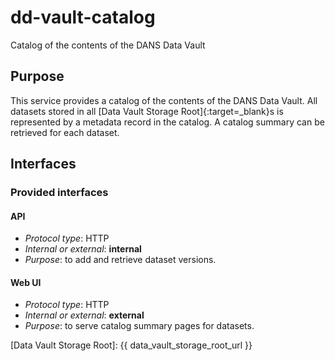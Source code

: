 dd-vault-catalog
================

Catalog of the contents of the DANS Data Vault

Purpose
-------
This service provides a catalog of the contents of the DANS Data Vault. All datasets stored in all [Data Vault Storage Root]{:target=_blank}s is represented by
a metadata record in the catalog. A catalog summary can be retrieved for each dataset. 

Interfaces
----------

### Provided interfaces

#### API

* _Protocol type_: HTTP
* _Internal or external_: **internal**
* _Purpose_: to add and retrieve dataset versions.

#### Web UI
* _Protocol type_: HTTP
* _Internal or external_: **external**
* _Purpose_: to serve catalog summary pages for datasets.

[Data Vault Storage Root]: {{ data_vault_storage_root_url }}